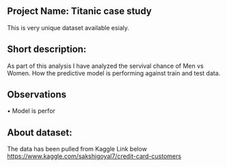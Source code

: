 ## Project Name: Titanic case study
 This is very unique dataset available esialy. 


## Short description: 
As part of this analysis I have analyzed the servival chance of Men vs Women. How the predictive model is performing against train and test data.

## Observations
•	Model is perfor

 

## About dataset:
The data has been pulled from Kaggle Link below
https://www.kaggle.com/sakshigoyal7/credit-card-customers

